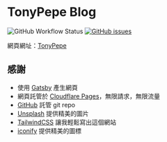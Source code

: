 # TonyPepe Blog

![GitHub Workflow Status](https://img.shields.io/github/workflow/status/TonyPepeBear/HugoBlog/github%20pages?style=flat-square)
[![GitHub issues](https://img.shields.io/github/issues/TonyPepeBear/HugoBlog?style=flat-square)](https://github.com/TonyPepeBear/HugoBlog/issues)

網頁網址：[TonyPepe](https://tonypepe.com)

## 感謝

- 使用 [Gatsby](https://gatsbyjs.com/) 產生網頁
- 網頁託管於 [Cloudflare Pages](https://pages.cloudflare.com/)，無限請求，無限流量
- [GitHub](https://github.com) 託管 git repo
- [Unsplash](https://unsplash.com/) 提供精美的圖片
- [TailwindCSS](https://tailwindcss.com/) 讓我輕鬆寫出這個網站
- [iconify](https://iconify.design/) 提供精美的圖標
